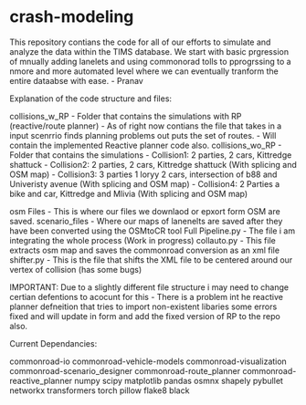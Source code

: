 # crash-modeling

This repository contians the code for all of our efforts to simulate and analyze the data within the TIMS database. We start with basic prgression of mnually adding lanelets and using 
commonorad tolls to pprogrssing to a nmore and more automated level where we can eventually tranform the entire dataabse with ease. - Pranav

Explanation of the code structure and files: 



collisions_w_RP - Folder that contains the simulations with RP (reactive/route planner)
                - As of right now contians the file that takes in a input scenrrio finds planning problems out puts the set of routes. 
                - Will contain the implemented Reactive planner code also.
collisions_wo_RP - Folder that contains the simulations
                 - Collision1: 2 parties, 2 cars, Kittredge shattuck
                 - Collision2: 2 parties, 2 cars, Kittredge shattuck (With splicing and OSM map)
                 - Collision3: 3 parties 1 loryy 2 cars, intersection of b88 and Univeristy avenue (With splicing and OSM map)
                 - Collision4: 2 Parties a bike and car, Kittredge and Mlivia (With splicing and OSM map)
                 
osm Files - This is where our files we downlaod or epxort form OSM are saved.
scenario_files - Where our maps of lanenelts are saved after they have been converted using the OSMtoCR tool
Full Pipeline.py - The file i am integrating the whole process (Work in progress)
collauto.py - This file extracts osm map and saves the commonroad conversion as an xml file
shifter.py - This is the file that shifts the XML file to be centered around our vertex of collision (has some bugs)

IMPORTANT: Due to a slightly different file structure i may need to change certian defentions to acocunt for this 
          - There is a problem int he reactive planner defneition that tries to import non-existent libaries some errors fixed and will update in form and add the fixed 
           version of RP to the repo also.


Current Dependancies: 

commonroad-io
commonroad-vehicle-models
commonroad-visualization
commonroad-scenario_designer
commonroad-route_planner
commonroad-reactive_planner
numpy
scipy
matplotlib
pandas
osmnx
shapely
pybullet
networkx
transformers
torch
pillow
flake8
black

